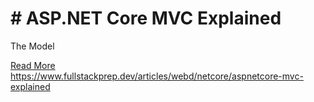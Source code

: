 # # ASP.NET Core MVC Explained

The Model

[Read More](https://www.fullstackprep.dev/articles/webd/netcore/aspnetcore-mvc-explained) https://www.fullstackprep.dev/articles/webd/netcore/aspnetcore-mvc-explained